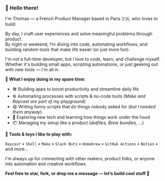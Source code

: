### 👋 Hello there!

I'm Thomas — a French Product Manager based in Paris 🇫🇷, who loves to build.

By day, I craft user experiences and solve meaningful problems through product.  
By night or weekend, I’m diving into code, automating workflows, and building random tools that make life easier (or just more fun).

I'm not a full-time developer, but I love to code, learn, and challenge myself. Whether it's building small apps, scripting automations, or just geeking out with new tools — I'm all in.

**🧠 What I enjoy doing in my spare time:**

- 🛠️ Building apps to boost productivity and streamline daily life
- ⚙️ Automating processes with scripts & no-code tools (*Make and Raycast are part of my playground*)
- 😄 Writing funny scripts that do things nobody asked for (*but I needed them anyway*)
- 🧪 Exploring new tech and learning how things work under the hood
- 📦 Managing my setup like a product (*dotfiles, Brew bundles, ...*)

**🧰 Tools & toys I like to play with:**

`Raycast` • `Shell` • `Make` • `Slack Bots` • `Homebrew` • `GitHub Actions` • `Notion` • and more...

I'm always up for connecting with other makers, product folks, or anyone into automation and creative workflows.

**Feel free to star, fork, or drop me a message — let’s build cool stuff 🚀**
